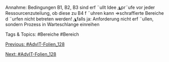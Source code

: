 Annahme: Bedingungen B1, B2, B3 sind erf ¨ullt
Idee
◮pr¨ufe vor jeder Ressourcenzuteilung, ob diese zu B4 f ¨uhren kann
⇒schraﬃerte Bereiche d ¨urfen nicht betreten werden!
◮falls ja: Anforderung nicht erf ¨ullen, sondern Prozess in Warteschlange einreihen

   Tags & Topics:
   #Bereiche
   #Bereich

[Previous: #AdvIT-Folien_128](AdvIT-Folien_128.md)

[Next: #AdvIT-Folien_128](AdvIT-Folien_128.md)